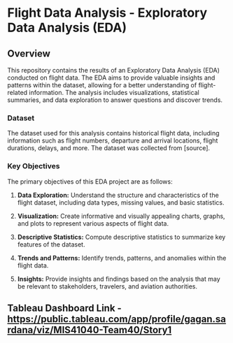 # Flight Data Analysis - Exploratory Data Analysis (EDA)

## Overview

This repository contains the results of an Exploratory Data Analysis (EDA) conducted on flight data. The EDA aims to provide valuable insights and patterns within the dataset, allowing for a better understanding of flight-related information. The analysis includes visualizations, statistical summaries, and data exploration to answer questions and discover trends.

### Dataset

The dataset used for this analysis contains historical flight data, including information such as flight numbers, departure and arrival locations, flight durations, delays, and more. The dataset was collected from [source].

### Key Objectives

The primary objectives of this EDA project are as follows:

1. **Data Exploration:** Understand the structure and characteristics of the flight dataset, including data types, missing values, and basic statistics.

2. **Visualization:** Create informative and visually appealing charts, graphs, and plots to represent various aspects of flight data.

3. **Descriptive Statistics:** Compute descriptive statistics to summarize key features of the dataset.

4. **Trends and Patterns:** Identify trends, patterns, and anomalies within the flight data.

5. **Insights:** Provide insights and findings based on the analysis that may be relevant to stakeholders, travelers, and aviation authorities.

## Tableau Dashboard Link - https://public.tableau.com/app/profile/gagan.sardana/viz/MIS41040-Team40/Story1
